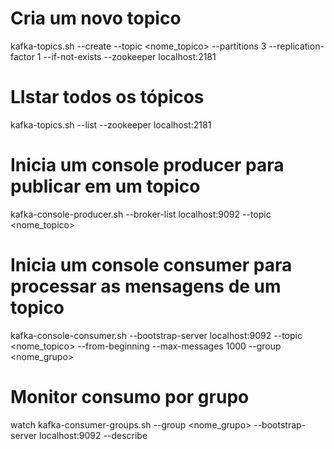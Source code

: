 # Cria um novo topico
kafka-topics.sh --create --topic <nome_topico> --partitions 3 --replication-factor 1 --if-not-exists --zookeeper localhost:2181

#   LIstar todos os tópicos
kafka-topics.sh --list --zookeeper localhost:2181

# Inicia um console producer para publicar em um topico
kafka-console-producer.sh --broker-list localhost:9092 --topic <nome_topico>

# Inicia um console consumer para processar as mensagens de um topico 
kafka-console-consumer.sh --bootstrap-server localhost:9092 --topic <nome_topico> --from-beginning --max-messages 1000 --group <nome_grupo>

 # Monitor consumo por grupo
watch kafka-consumer-groups.sh --group <nome_grupo> --bootstrap-server localhost:9092 --describe
